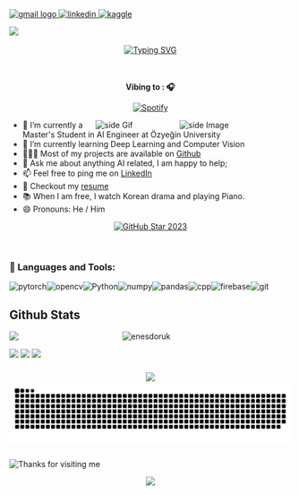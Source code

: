 <div align="left">
  <a href="mailto:abdullahenesdoruk@gmail.com">
    <img src="https://img.shields.io/static/v1?message=Gmail&logo=gmail&label=&color=D14836&logoColor=white&labelColor=&style=for-the-badge" height="35" alt="gmail logo" />
  </a>
  <a href="https://www.linkedin.com/in/enesdrk/">
    <img src="https://img.shields.io/static/v1?message=LinkedIn&logo=linkedin&label=&color=0077B5&logoColor=white&labelColor=&style=for-the-badge" height="35" alt="linkedin"  />
  </a>
  <a href="https://www.kaggle.com/endoruk1234/">
    <img src="https://img.shields.io/badge/Kaggle-blue?logo=kaggle&logoColor=white&style=for-the-badge" height="35" alt="kaggle"  />
  </a>
</div>


![](https://komarev.com/ghpvc/?username=enesdoruk&label=Profile%20Visits&color=blue&style=for-the-badge)

<p align="center"> 
  <a href="https://git.io/typing-svg">
    <img src="https://readme-typing-svg.herokuapp.com?font=Fira+Code&weight=800&size=80&duration=3000&pause=500&center=true&random=false&width=800&height=150&lines=%3CHello+Coders%2F%3E;I'm+Enes+Doruk" alt="Typing SVG" />
  </a>
</p>


<div align="center" width="50">
  <br><br> <strong>Vibing to : 🎧</strong> </p>

  [![Spotify](https://spotify-readme.sp-xd.vercel.app/api/spotify)](https://open.spotify.com/user/somnathpaul) <br>
</div>



<img src="https://github.com/sciencepal/sciencepal/blob/master/assets/life_balance.gif" alt="side Image" align="right" width="200" height="auto" />
<a href="https://ko-fi.com/sciencepal"> <img src="https://media3.giphy.com/media/ZEB6yFbLnhyQf7g3hn/giphy.gif" alt="side Gif" align="right" width="150" height="auto"/> </a>
  
  - 🔭 I’m currently a Master's Student in AI Engineer at Özyeğin University
  - 🌱 I’m currently learning Deep Learning and Computer Vision
  - 👨🏻‍💻 Most of my projects are available on [Github](https://github.com/enesdoruk?tab=repositories)
  - 💬 Ask me about anything AI related, I am happy to help;
  - 📫 Feel free to ping me on [LinkedIn](https://www.linkedin.com/in/enesdrk/)
  - 📝 Checkout my [resume](https://docs.google.com/document/d/1ifvcSV3IYEfAZIwpvxcIwfyFusmd5jlJ/edit?usp=sharing&ouid=104472519180630063539&rtpof=true&sd=true)
  - 📚 When I am free, I watch Korean drama and playing Piano.
  - 😄 Pronouns: He / Him


<p align="center">
  <a href="https://stars.github.com/profiles/denvercoder1/">
    <img src="https://github.com/DenverCoder1/DenverCoder1/assets/20955511/ca15be3f-d00b-438e-91f6-fb5568c1f632" alt="GitHub Star 2023"/></a>
</p>


<br>

### 🔨 Languages and Tools:
<a href="https://pytorch.org/" target="_blank"> <img align="left" src="https://raw.githubusercontent.com/rahul-jha98/github_readme_icons/main/language_and_tools/square/pytorch/pytorch.svg" alt="pytorch" height="42px"/> </a> 
<a href="https://opencv.org/" target="_blank"> <img align="left" src="https://cdn.jsdelivr.net/gh/devicons/devicon/icons/opencv/opencv-original.svg" alt="opencv" height="42px"/> </a> 
<a href="https://www.python.org" target="_blank"><img align="left" alt="Python" height ="42px" src="https://raw.githubusercontent.com/rahul-jha98/github_readme_icons/main/language_and_tools/square/python/python.svg"></a>
<a href="https://numpy.org/" target="_blank"> <img align="left" alt="numpy" height ="42px" src="https://cdn.jsdelivr.net/gh/devicons/devicon/icons/numpy/numpy-original.svg"> </a>
<a href="https://pandas.pydata.org/" target="_blank"><img align="left" alt="pandas" height ="42px" src="https://cdn.jsdelivr.net/gh/devicons/devicon/icons/pandas/pandas-original.svg"></a>
<a href="https://cplusplus.com/" target="_blank"><img align="left" alt="cpp" height ="42px" src="https://cdn.jsdelivr.net/gh/devicons/devicon/icons/cplusplus/cplusplus-original.svg"></a>
<a href="https://www.docker.com/" target="_blank"> <img align="left" src="https://cdn.jsdelivr.net/gh/devicons/devicon/icons/docker/docker-original.svg" alt="firebase" height ="42px"/> </a>
<a href="https://git-scm.com/" target="_blank"> <img src="https://raw.githubusercontent.com/rahul-jha98/github_readme_icons/main/language_and_tools/square/git-scm/git-scm.svg" align="left" alt="git" height='42px'/> </a>
<br>

###




<h2> Github Stats </h2> 
<a href="https://github.com/enesdoruk/github-readme-stats"><img align="left" width="40%" src="https://github-readme-stats.vercel.app/api/top-langs/?username=enesdoruk&layout=compact&theme=tokyonight" /></a>
<img width="55%" src="https://github-readme-streak-stats.herokuapp.com/?user=enesdoruk&theme=tokyonight" alt="enesdoruk" />
<br/>

![](https://komarev.com/ghpvc/?username=enesdoruk&color=brightgreen)
![](https://visitor-badge.glitch.me/badge?page_id=enesdoruk.enesdoruk)
<img src="https://img.shields.io/github/forks/enesdoruk/enesdoruk?style=social"></img>

###



<div align="center">
	<img src="https://cdn.jsdelivr.net/gh/holic-x/holic-x/assets/github-contribution-grid-snake.svg" />
</div>
<picture>
  <source media="(prefers-color-scheme: dark)" srcset="https://raw.githubusercontent.com/holic-x/holic-x/output/github-contribution-grid-snake-dark.svg">
  <source media="(prefers-color-scheme: light)" srcset="https://raw.githubusercontent.com/holic-x/holic-x/output/github-contribution-grid-snake.svg">
  <img alt="github contribution grid snake animation" src="https://raw.githubusercontent.com/adorabled4/adorabled4/output/github-contribution-grid-snake.svg">
</picture>

###

<img height="120" alt="Thanks for visiting me" width="100%" src="https://raw.githubusercontent.com/BrunnerLivio/brunnerlivio/master/images/marquee.svg" />
<p align="center">
  <img src="https://capsule-render.vercel.app/api?type=waving&color=gradient&height=60&section=footer&width=100"/>
</p>

